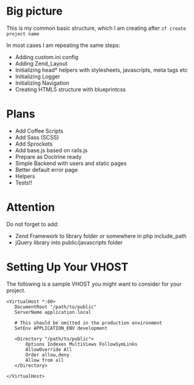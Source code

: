Big picture
===========

This is my common basic structure, which I am creating after `zf create project name`

In most cases I am repeating the same steps:

- Adding custom.ini config
- Adding Zend_Layout
- Initializing head* helpers with stylesheets, javascripts, meta tags etc
- Initializing Logger
- Initializing Navigation
- Creating HTML5 structure with blueprintcss

Plans
=====

- Add Coffee Scripts
- Add Sass (SCSS)
- Add Sprockets
- Add base.js based on rails.js
- Prepare as Doctrine ready
- Simple Backend with users and static pages
- Better default error page
- Helpers
- Tests!!

Attention
=========

Do not forget to add:

- Zend Framework to library folder or somewhere in php include_path
- jQuery library into public/javascripts folder

Setting Up Your VHOST
=====================

The following is a sample VHOST you might want to consider for your project.


    <VirtualHost *:80>
       DocumentRoot "/path/to/public"
       ServerName application.local
    
       # This should be omitted in the production environment
       SetEnv APPLICATION_ENV development
    
       <Directory "/path/to/public">
           Options Indexes MultiViews FollowSymLinks
           AllowOverride All
           Order allow,deny
           Allow from all
       </Directory>
    
    </VirtualHost>
